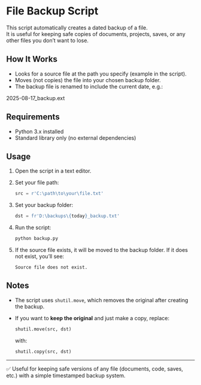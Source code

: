 
# File Backup Script

This script automatically creates a dated backup of a file.  
It is useful for keeping safe copies of documents, projects, saves, or any other files you don’t want to lose.

## How It Works
- Looks for a source file at the path you specify (example in the script).
- Moves (not copies) the file into your chosen backup folder.
- The backup file is renamed to include the current date, e.g.:


2025-08-17\_backup.ext


## Requirements
- Python 3.x installed
- Standard library only (no external dependencies)

## Usage
1. Open the script in a text editor.
2. Set your file path:
   ```python
   src = r'C:\path\to\your\file.txt'

3. Set your backup folder:

   ```python
   dst = fr'D:\backups\{today}_backup.txt'
   ```
4. Run the script:

   ```sh
   python backup.py
   ```
5. If the source file exists, it will be moved to the backup folder.
   If it does not exist, you’ll see:

   ```
   Source file does not exist.
   ```

## Notes

* The script uses `shutil.move`, which removes the original after creating the backup.
* If you want to **keep the original** and just make a copy, replace:

  ```python
  shutil.move(src, dst)
  ```

  with:

  ```python
  shutil.copy(src, dst)
  ```

---

✅ Useful for keeping safe versions of any file (documents, code, saves, etc.) with a simple timestamped backup system.

```
